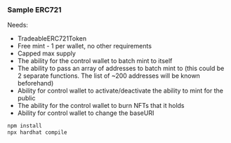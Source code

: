 ### Sample ERC721

Needs:
* TradeableERC721Token
* Free mint - 1 per wallet, no other requirements
* Capped max supply
* The ability for the control wallet to batch mint to itself
* The ability to pass an array of addresses to batch mint to (this could be 2 separate functions. The list of ~200 addresses will be known beforehand)
* Ability for control wallet to activate/deactivate the ability to mint for the public
* The ability for the control wallet to burn NFTs that it holds
* Ability for control wallet to change the baseURI

```bash
npm install
npx hardhat compile
```